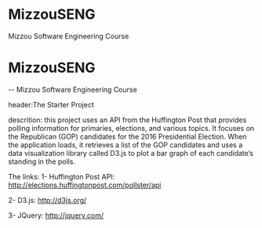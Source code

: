 # MizzouSENG
Mizzou Software Engineering Course
# MizzouSENG
-- Mizzou Software Engineering Course

header:The Starter Project

descrition: this project uses an API from the Huffington Post that provides polling information for primaries,
elections, and various topics. It focuses on the Republican (GOP) candidates for the 2016 Presidential Election.
When the application loads, it retrieves a list of the GOP candidates and uses a data visualization library called
D3.js to plot a bar graph of each candidate’s standing in the polls.

The links:
1- Huffington Post API: http://elections.huffingtonpost.com/pollster/api

2- D3.js: http://d3js.org/

3- JQuery: http://jquery.com/
